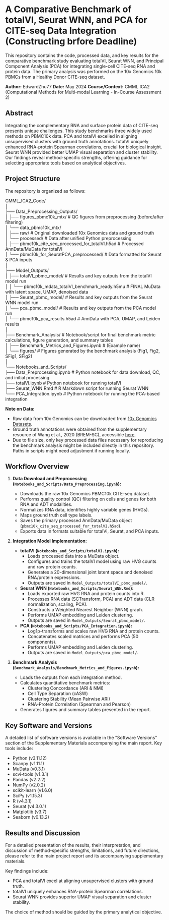 # A Comparative Benchmark of totalVI, Seurat WNN, and PCA for CITE-seq Data Integration (Constructing brfore Deadline)

This repository contains the code, processed data, and key results for the comparative benchmark study evaluating totalVI, Seurat WNN, and Principal Component Analysis (PCA) for integrating single-cell CITE-seq RNA and protein data. The primary analysis was performed on the 10x Genomics 10k PBMCs from a Healthy Donor CITE-seq dataset.

**Author:** EdwardZhu77
**Date:** May 2024
**Course/Context:** CMML ICA2 (Computational Methods for Multi-modal Learning - In-Course Assessment 2)

## Abstract

Integrating the complementary RNA and surface protein data of CITE-seq presents unique challenges. This study benchmarks three widely used methods on PBMC10k data. PCA and totalVI excelled in aligning unsupervised clusters with ground truth annotations. totalVI uniquely enhanced RNA-protein Spearman correlations, crucial for biological insight. Seurat WNN provided better UMAP visual separation and cluster stability. Our findings reveal method-specific strengths, offering guidance for selecting appropriate tools based on analytical objectives.

## Project Structure

The repository is organized as follows:

CMML_ICA2_Code/  
│  
├── Data_Preprocessing_Outputs/  
│ ├── figures_pbmc10k_mtx/ # QC figures from preprocessing (before/after filtering)  
│ └── data_pbmc10k_mtx/  
│ ├── raw/ # Original downloaded 10x Genomics data and ground truth  
│ └── processed/ # Data after unified Python preprocessing  
│ ├── pbmc10k_cite_seq_processed_for_totalVI.h5ad # Processed AnnData/MuData for totalVI  
│ └── pbmc10k_for_SeuratPCA_preprocessed/ # Data formatted for Seurat & PCA inputs  
│  
├── Model_Outputs/  
│ ├── totalVI_pbmc_model/ # Results and key outputs from the totalVI model run  
│ │ └── pbmc10k_mdata_totalVI_benchmark_ready.h5mu # FINAL MuData with latent space, UMAP, denoised data  
│ ├── Seurat_pbmc_model/ # Results and key outputs from the Seurat WNN model run  
│ └── pca_pbmc_model/ # Results and key outputs from the PCA model run  
│ └── pbmc10k_pca_results.h5ad # AnnData with PCA, UMAP, and Leiden results  
│  
├── Benchmark_Analysis/ # Notebook/script for final benchmark metric calculations, figure generation, and summary tables  
│ ├── Benchmark_Metrics_and_Figures.ipynb # (Example name)  
│ └── figures/ # Figures generated by the benchmark analysis (Fig1, Fig2, SFig1, SFig2)  
│  
└── Notebooks_and_Scripts/  
├── Data_Preprocessing.ipynb # Python notebook for data download, QC, and initial processing  
├── totalVI.ipynb # Python notebook for running totalVI  
├── Seurat_WNN.Rmd # R Markdown script for running Seurat WNN  
└── PCA_Integration.ipynb # Python notebook for running the PCA-based integration  


**Note on Data:**
*   Raw data from 10x Genomics can be downloaded from [10x Genomics Datasets](https://support.10xgenomics.com/single-cell-gene-expression/datasets/3.0.0/pbmc_10k_protein_v3).
*   Ground truth annotations were obtained from the supplementary resource of Wang et al., 2020 (BREM-SC), accessible [here](https://github.com/tarot0410/BREMSC/blob/master/data/RealData/10X10k/truth_10X10k.csv).
*   Due to file size, only key processed data files necessary for reproducing the benchmark analysis might be included directly in this repository. Paths in scripts might need adjustment if running locally.

## Workflow Overview

1.  **Data Download and Preprocessing (`Notebooks_and_Scripts/Data_Preprocessing.ipynb`):**
    *   Downloads the raw 10x Genomics PBMC10k CITE-seq dataset.
    *   Performs quality control (QC) filtering on cells and genes for both RNA and ADT modalities.
    *   Normalizes RNA data, identifies highly variable genes (HVGs).
    *   Maps ground truth cell type labels.
    *   Saves the primary processed AnnData/MuData object (`pbmc10k_cite_seq_processed_for_totalVI.h5ad`).
    *   Exports data in formats suitable for totalVI, Seurat, and PCA inputs.

2.  **Integration Model Implementation:**
    *   **totalVI (`Notebooks_and_Scripts/totalVI.ipynb`):**
        *   Loads processed data into a MuData object.
        *   Configures and trains the totalVI model using raw HVG counts and raw protein counts.
        *   Generates a 20-dimensional joint latent space and denoised RNA/protein expressions.
        *   Outputs are saved in `Model_Outputs/totalVI_pbmc_model/`.
    *   **Seurat WNN (`Notebooks_and_Scripts/Seurat_WNN.Rmd`):**
        *   Loads exported raw HVG RNA and protein counts into R.
        *   Processes RNA data (SCTransform, PCA) and ADT data (CLR normalization, scaling, PCA).
        *   Constructs a Weighted Nearest Neighbor (WNN) graph.
        *   Performs UMAP embedding and Leiden clustering.
        *   Outputs are saved in `Model_Outputs/Seurat_pbmc_model/`.
    *   **PCA (`Notebooks_and_Scripts/PCA_Integration.ipynb`):**
        *   Log1p-transforms and scales raw HVG RNA and protein counts.
        *   Concatenates scaled matrices and performs PCA (50 components).
        *   Performs UMAP embedding and Leiden clustering.
        *   Outputs are saved in `Model_Outputs/pca_pbmc_model/`.

3.  **Benchmark Analysis (`Benchmark_Analysis/Benchmark_Metrics_and_Figures.ipynb`):**
    *   Loads the outputs from each integration method.
    *   Calculates quantitative benchmark metrics:
        *   Clustering Concordance (ARI & NMI)
        *   Cell Type Separation (cASW)
        *   Clustering Stability (Mean Pairwise ARI)
        *   RNA-Protein Correlation (Spearman and Pearson)
    *   Generates figures and summary tables presented in the report.

## Key Software and Versions

A detailed list of software versions is available in the "Software Versions" section of the Supplementary Materials accompanying the main report. Key tools include:

*   Python (v3.11.12)
*   Scanpy (v1.11.1)
*   MuData (v0.3.1)
*   scvi-tools (v1.3.1)
*   Pandas (v2.2.2)
*   NumPy (v2.0.2)
*   scikit-learn (v1.6.0)
*   SciPy (v1.15.3)
*   R (v4.3.1)
*   Seurat (v4.3.0.1)
*   Matplotlib (v3.7)
*   Seaborn (v0.13.2)

## Results and Discussion

For a detailed presentation of the results, their interpretation, and discussion of method-specific strengths, limitations, and future directions, please refer to the main project report and its accompanying supplementary materials.

Key findings include:
*   PCA and totalVI excel at aligning unsupervised clusters with ground truth.
*   totalVI uniquely enhances RNA-protein Spearman correlations.
*   Seurat WNN provides superior UMAP visual separation and cluster stability.

The choice of method should be guided by the primary analytical objective.
